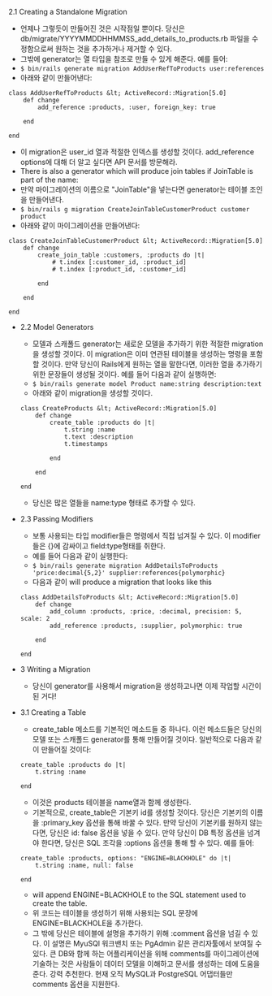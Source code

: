 
2.1 Creating a Standalone Migration
  - 언제나 그렇듯이 만들어진 것은 시작점일 뿐이다. 당신은 db/migrate/YYYYMMDDHHMMSS_add_details_to_products.rb 파일을 수정함으로써 원하는 것을 추가하거나 제거할 수 있다.
  - 그밖에 generator는 열 타입을 참조로 만들 수 있게 해준다. 예를 들어:
  - ```$ bin/rails generate migration AddUserRefToProducts user:references```
  - 아래와 같이 만들어낸다:
  ```
  class AddUserRefToProducts &lt; ActiveRecord::Migration[5.0]
      def change
          add_reference :products, :user, foreign_key: true

      end

  end
  ```
  - 이 migration은 user_id 열과 적절한 인덱스를 생성할 것이다. add_reference options에 대해 더 알고 싶다면 API 문서를 방문해라.
  - There is also a generator which will produce join tables if JoinTable is part of the name:
  - 만약 마이그레이션의 이름으로 "JoinTable"을 넣는다면 generator는 테이블 조인을 만들어낸다.
  - ```$ bin/rails g migration CreateJoinTableCustomerProduct customer product```
  - 아래와 같이 마이그레이션을 만들어낸다:
  ```
  class CreateJoinTableCustomerProduct &lt; ActiveRecord::Migration[5.0]
      def change
          create_join_table :customers, :products do |t|
              # t.index [:customer_id, :product_id]
              # t.index [:product_id, :customer_id]

          end

      end

  end
  ```
- 2.2 Model Generators
    - 모델과 스캐폴드 generator는 새로운 모델을 추가하기 위한 적절한 migration을 생성할 것이다. 이 migration은 이미 연관된 테이블을 생성하는 명령을 포함할 것이다. 만약 당신이 Rails에게 원하는 열을 말한다면, 이러한 열을 추가하기 위한 문장들이 생성될 것이다. 예를 들어 다음과 같이 실행하면:
    - ```$ bin/rails generate model Product name:string description:text```
    - 아래와 같이 migration을 생성할 것이다. 
    ```
    class CreateProducts &lt; ActiveRecord::Migration[5.0]
        def change
            create_table :products do |t|
                t.string :name
                t.text :description
                t.timestamps

            end

        end

    end
    ```
    - 당신은 많은 열들을 name:type 형태로 추가할 수 있다.

- 2.3 Passing Modifiers
    - 보통 사용되는 타입 modifier들은 명령에서 직접 넘겨질 수 있다. 이 modifier들은 {}에 감싸이고 field:type형태를 취한다.
    - 예를 들어 다음과 같이 실행한다:
    - ```$ bin/rails generate migration AddDetailsToProducts 'price:decimal{5,2}' supplier:references{polymorphic}```
    - 다음과 같이 will produce a migration that looks like this
    ```
    class AddDetailsToProducts &lt; ActiveRecord::Migration[5.0]
        def change
            add_column :products, :price, :decimal, precision: 5, scale: 2
            add_reference :products, :supplier, polymorphic: true

        end

    end
    ```

- 3 Writing a Migration
    - 당신이 generator를 사용해서 migration을 생성하고나면 이제 작업할 시간이 된 거다!

- 3.1 Creating a Table
    - create_table 메소드를 기본적인 메소드들 중 하나다. 이런 메소드들은 당신의 모델 또는 스캐폴드 generator를 통해 만들어질 것이다. 일반적으로 다음과 같이 만들어질 것이다:
    ```
    create_table :products do |t|
        t.string :name

    end
    ```
    - 이것은 products 테이블을 name열과 함께 생성한다.
    - 기본적으로, create_table은 기본키 id를 생성할 것이다. 당신은 기본키의 이름을 :primary_key 옵션을 통해 바꿀 수 있다. 만약 당신이 기본키를 원하지 않는다면, 당신은 id: false 옵션을 넣을 수 있다. 만약 당신이 DB 특정 옵션을 넘겨야 한다면, 당신은 SQL 조각을 :options 옵션을 통해 할 수 있다. 예를 들어: 
    ```
    create_table :products, options: "ENGINE=BLACKHOLE" do |t|
        t.string :name, null: false

    end
    ```
    - will append ENGINE=BLACKHOLE to the SQL statement used to create the table.
    - 위 코드는 테이블을 생성하기 위해 사용되는 SQL 문장에 ENGINE=BLACKHOLE을 추가한다.
    - 그 밖에 당신은 테이블에 설명을 추가하기 위해 :comment 옵션을 넘길 수 있다. 이 설명은 MyuSQl 워크밴치 또는 PgAdmin 같은 관리자툴에서 보여질 수 있다. 큰 DB와 함께 하는 어플리케이션을 위해 comments를 마이그레이션에 기술하는 것은 사람들이 데이터 모델을 이해하고 문서를 생성하는 데에 도움을 준다. 강력 추천한다. 현재 오직 MySQL과 PostgreSQL 어댑터들만 comments 옵션을 지원한다.
